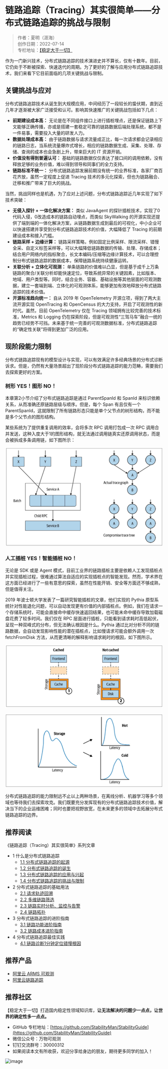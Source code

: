 # 链路追踪（Tracing）其实很简单——分布式链路追踪的挑战与限制

> 作者：夏明（涯海）    
> 创作日期：2022-07-14  
> 专栏地址：[【稳定大于一切】](https://github.com/StabilityMan/StabilityGuide)  

作为一门新兴技术，分布式链路追踪的技术演进史并不算长，仅有十数年。目前，它仍处于不断被探索、快速迭代的周期。为了更好的了解与应用分布式链路追踪技术，我们来看下它目前面临的几项关键挑战与限制。

## 关键挑战与应对
分布式链路追踪技术从诞生到大规模应用，中间经历了一段较长的蛰伏期，直到近几年才逐渐被大家广泛接受和认可。影响其快速推广的关键挑战包括如下几点：

* **前期建设成本高：** 无论是在不同组件接口上进行插桩埋点，还是保证链路上下文能够正确传播，亦或是搭建一套稳定可靠的链路数据后端处理系统，都不是一件易事，需要投入大量的研发人力。
* **数据处理成本高：** 由于链路数据与请求流量成正比，每一次请求都会记录相应的链路日志，当系统流量爆炸式增长，相应的链路数据生成、采集、处理、存储、查询的成本也会急剧上升，带来巨大的 IT 资源开销。
* **价值没有得到普遍认可：** 基础的链路数据仅仅表达了接口间的调用依赖，没有释放足够的业务价值，难以得到领导和同事们的全力支持。
* **链路标准不统一：** 分布式链路追踪发展前期没有统一的业界标准，各家厂商百花齐放，虽然一定程度上促进 Tracing 技术的多元化探索，但也为链路融合、迁移和推广带来了巨大的挑战。

当然，挑战同样也是机遇，为了应对上述问题，分布式链路追踪近几年实现了如下技术突破：

* **无侵入探针 + 一体化解决方案：** 类似 JavaAgent 的探针插桩技术，实现了0代码入侵，0改造成本的链路自动埋点，而类似 SkyWalking 的开源实现还提供了端到端的一体化解决方案，从链路数据生成到最后的可视化，中小企业可以快速搭建并享受到分布式链路追踪技术的价值，大幅降低了 Tracing 的前期建设成本和接入门槛。
* **链路采样 + 边缘计算：** 链路采样策略，例如固定比例采样、限流采样、错慢全采、自定义标签采样等，可以大幅降低链路数据的传输、处理、存储成本；结合用户网络内的指标聚合，长文本编码/压缩等边缘计算技术，可以合理控制分布式链路追踪的数据成本，保障链路系统持续健康运转。
* **关联分析 + 立体化可观测：** 单条链路的价值难以凸显，但是基于成千上万条链路的聚合/关联分析却能快速定位，导致系统异常的关键因素，比如版本、地域、用户类型等。同时，结合业务、容器、基础设施等其他层面的可观测数据，建立一套端到端、立体化的可观测体系，能够更加有效地释放分布式链路追踪的技术价值。
* **开源标准趋向统一：** 自从 2019 年 OpenTelemetry 开源立项，得到了两大主流开源实现 OpenTracing 和 OpenCensus 的大力支持，开启了可观测性的新时代。虽然，目前 OpenTelemetry 仅在 Tracing 领域拥有比较完善的技术标准，Metrics 和 Logging 仍在探索阶段，但是可观测性“三驾马车”融合一统的趋势已经势不可挡。未来基于统一完善的可观测数据标准，分布式链路追踪的“确定性关联”将得到更加广泛的应用。

## 现阶段能力限制
分布式链路追踪现有的模型设计与实现，可以有效满足许多经典场景的分布式诊断诉求。但是，仍然有大量场景超出了现阶段分布式链路追踪的能力范畴，需要我们去探索更好的方案。

### 树形 YES！图形 NO！
本章第2小节介绍了分布式链路追踪是通过 ParentSpanId 和 SpanId 来标识依赖关系，从而准确还原链路层级与顺序。但是，每个 Span 有且仅有一个 ParentSpanId，这就限制了所有链路形态只能是单个父节点的树形结构，而不能是多个父节点的图形结构。

某些系统为了提供重复调用的效率，会将多次 RPC 调用打包成一次 RPC 调用合并发送，这种入度大于1的图形结构，就无法通过调用链真实还原调用状态，而是会被拆成多条调用链，如下图所示：

![image](image2/链路挑战_1.png)

### 人工插桩 YES！智能插桩 NO！
无论是 SDK 或是 Agent 模式，目前工业界的链路插桩主要是依赖人工发现插桩点并实现插桩过程，很难通过算法自适应的实现插桩点的智能发现。然而，学术界在这方面已经进行了一些有意思的探索，虽然在性能开销、安全等方面还不够成熟，但是值得关注。

2019 年波士顿大学发表了一篇研究智能插桩的文章，他们实现的 Pythia 原型系统针对性能退化问题，可以自动发现更有价值的内部插桩点。例如，我们在请求一个存储系统时，可能会直接命中缓存快速返回结果，也可能未命中缓存导致加载磁盘花费了较多时间。我们仅在 RPC 层面进行插桩，只能看到请求耗时高低起伏，呈现一种双峰式的分布，但无法确认根因是什么。Pythia 通过比对分析不同的链路数据，会自动发现影响性能的潜在插桩点，比如慢请求可能会额外调用一次 fetchFromDisk 方法，从而更清晰的解释影响请求耗时的根因，如下图所示。

![image](image2/链路挑战_2.png)

![image](image2/链路挑战_3.png)


分布式链路追踪的能力限制远不止以上两种场景，在离线分析、机器学习等多个领域也等待我们去探索攻克。我们既要充分发挥现有的分布式链路追踪技术价值，解决当下的企业运维困难；同时也要把视野放宽，在未来更多的领域中去拓展分布式链路追踪的边界。


## 推荐阅读
《链路追踪（Tracing）其实很简单》系列文章

- 1 什么是分布式链路追踪
	- [1.1 分布式链路追踪的起源](./链路追踪其实很简单——分布式链路追踪的起源.md)
	- [1.2 分布式链路追踪的诞生](./链路追踪其实很简单——分布式链路追踪的诞生.md)
	- [1.3 分布式链路追踪的应用与兴起](./链路追踪其实很简单——分布式链路追踪的应用与兴起.md)
	- [1.4 分布式链路追踪的挑战与限制](./链路追踪其实很简单——分布式链路追踪的挑战与限制.md)
- 2 分布式链路追踪的基础用法
	- [2.1 请求轨迹回溯](./链路追踪其实很简单——请求轨迹回溯.md)
	- [2.2 多维链路筛选](./链路追踪其实很简单——多维链路筛选.md)
	- [2.3 链路实时分析、监控与告警](./链路追踪其实很简单——链路实时分析_监控与告警.md)
	- [2.4 链路拓扑](./链路追踪其实很简单——链路拓扑.md)
- 3 分布式链路追踪的进阶指南
	- [3.1 链路功能进阶指南](./链路追踪其实很简单——链路功能进阶指南.md)
	- [3.2 链路成本进阶指南](./链路追踪其实很简单——链路成本进阶指南.md)
- 4 分布式链路追踪最佳实践
	- [4.1 链路诊断1分钟定位错慢根因](./链路追踪其实很简单——链路诊断1分钟定位错慢根因.md)

## 推荐产品
- [阿里云 ARMS 可观测](https://help.aliyun.com/product/34364.html)
- [阿里云链路追踪](https://help.aliyun.com/document_detail/196681.html)


## 推荐社区
【稳定大于一切】打造国内稳定性领域知识库，**让无法解决的问题少一点点，让世界的确定性多一点点。**

- GitHub 专栏地址：[https://github.com/StabilityMan/StabilityGuide](https://github.com/StabilityMan/StabilityGuide)
- 微信公众号：万物可观测
- 钉钉交流群号：30000312
- 如果阅读本文有所收获，欢迎分享给身边的朋友，期待更多同学的加入！

![image](https://github.com/StabilityMan/StabilityGuide/blob/master/Observability_WeChat.png)